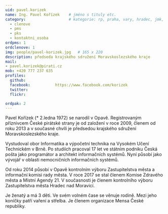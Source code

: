 ```yaml
---
uid: pavel.korizek
name: Ing. Pavel Kořízek  	# jméno s tituly etc.
category:                 	# kategorie: rp, praha, vary, hradec, jmk, senat
  - clenove
  - pms
  - pks 
  - kontaktni_osoba  
ordpms: 1
ordclenove: 1
img: people/pavel-korizek.jpg   # 165 x 220
description: předseda krajského sdružení Moravskoslezského kraje       	# kratký popis, max 160 znaků
mail:
- pavel.korizek@pirati.cz
mob: +420 777 237 635		  
profiles:
  github:                 
  facebook: 		  https://www.facebook.com/korizek
  twitter: 		  
  flickr: 

ordpak: 2
---
```


Pavel Kořízek (* 2.ledna 1972) se narodil v Opavě. Registrovaným příznivcem České pirátské strany je od založení v roce 2009, členem od roku 2013 a v současné chvíli je předsedou krajského sdružení Moravskoslezského kraje.

Vystudoval obor Informatika a výpočetní technika na Vysokém Učení Technickém v Brně. Po studiích pracoval 17 let ve státním podniku Česká pošta jako programátor a architekt informačních systémů. Nyní působí jako vývojář v oblasti nemocničních informačních systémů.

Od roku 2014 působí v Opavě kontrolním výboru Zastupitelstva města a informační komisi rady města. V roce 2017 se stal členem Komise Zdravého města a Místní Agendy 21. V současnosti je členem kontrolního výboru Zastupitelstva města Hradec nad Moravicí.

Je ženatý a má 3 děti. Ve svém volném čase se věnuje rodině. Mezi jeho koníčky patří vaření a střelba. Je členem organizace Mensa České republiky.